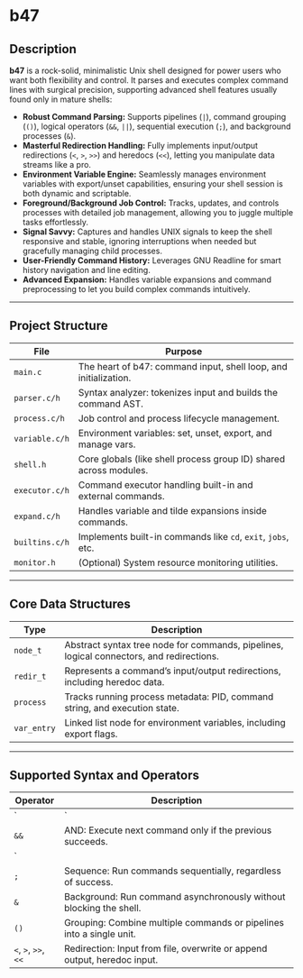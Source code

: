 # b47

## Description

**b47** is a rock-solid, minimalistic Unix shell designed for power users who want both flexibility and control. It parses and executes complex command lines with surgical precision, supporting advanced shell features usually found only in mature shells:

- **Robust Command Parsing:** Supports pipelines (`|`), command grouping (`()`), logical operators (`&&`, `||`), sequential execution (`;`), and background processes (`&`).
- **Masterful Redirection Handling:** Fully implements input/output redirections (`<`, `>`, `>>`) and heredocs (`<<`), letting you manipulate data streams like a pro.
- **Environment Variable Engine:** Seamlessly manages environment variables with export/unset capabilities, ensuring your shell session is both dynamic and scriptable.
- **Foreground/Background Job Control:** Tracks, updates, and controls processes with detailed job management, allowing you to juggle multiple tasks effortlessly.
- **Signal Savvy:** Captures and handles UNIX signals to keep the shell responsive and stable, ignoring interruptions when needed but gracefully managing child processes.
- **User-Friendly Command History:** Leverages GNU Readline for smart history navigation and line editing.
- **Advanced Expansion:** Handles variable expansions and command preprocessing to let you build complex commands intuitively.

---

## Project Structure

| File           | Purpose                                                      |
|----------------|--------------------------------------------------------------|
| `main.c`       | The heart of b47: command input, shell loop, and initialization. |
| `parser.c/h`   | Syntax analyzer: tokenizes input and builds the command AST.  |
| `process.c/h`  | Job control and process lifecycle management.                 |
| `variable.c/h` | Environment variables: set, unset, export, and manage vars.   |
| `shell.h`      | Core globals (like shell process group ID) shared across modules. |
| `executor.c/h` | Command executor handling built-in and external commands.     |
| `expand.c/h`   | Handles variable and tilde expansions inside commands.        |
| `builtins.c/h` | Implements built-in commands like `cd`, `exit`, `jobs`, etc.  |
| `monitor.h`    | (Optional) System resource monitoring utilities.              |

---

## Core Data Structures

| Type         | Description                                                                                  |
|--------------|----------------------------------------------------------------------------------------------|
| `node_t`     | Abstract syntax tree node for commands, pipelines, logical connectors, and redirections.    |
| `redir_t`    | Represents a command’s input/output redirections, including heredoc data.                   |
| `process`    | Tracks running process metadata: PID, command string, and execution state.                   |
| `var_entry`  | Linked list node for environment variables, including export flags.                         |

---

## Supported Syntax and Operators

| Operator    | Description                                                             |
|-------------|-------------------------------------------------------------------------|
| `|`         | Pipe: Passes output of one command as input to the next.                |
| `&&`        | AND: Execute next command only if the previous succeeds.                |
| `||`        | OR: Execute next command only if the previous fails.                    |
| `;`         | Sequence: Run commands sequentially, regardless of success.             |
| `&`         | Background: Run command asynchronously without blocking the shell.      |
| `()`        | Grouping: Combine multiple commands or pipelines into a single unit.    |
| `<`, `>`, `>>`, `<<` | Redirection: Input from file, overwrite or append output, heredoc input. |

